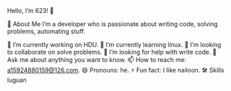 Hello, I’m 623! 👋

🚀 About Me
I’m a developer who is passionate about writing code, solving problems, automating stuff.

🔭 I’m currently working on HDU.
🌱 I’m currently learning linux.
👯 I’m looking to collaborate on solve problems.
🤔 I’m looking for help with write code.
💬 Ask me about anything you want to know.
📫 How to reach me: a15924880159@126.com.
😄 Pronouns: he.
⚡ Fun fact: I like nailoon.
🛠 Skills
luguan
